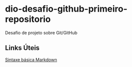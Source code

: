 # dio-desafio-github-primeiro-repositorio
Desafio de projeto sobre Git/GitHub

## Links Úteis
[Sintaxe básica Markdown](https://www.markdownguide.org/getting-started/)

